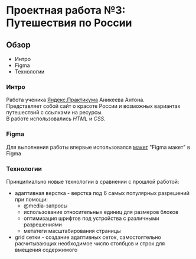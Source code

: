 # Проектная работа №3: **Путешествия по России**

## **Обзор**
* Интро
* Figma
* Технологии

### **Интро**

Работа ученика [Яндекс.Практикума](https://praktikum.yandex.ru/ "Яндекс.Практикум") Аникеева Антона.  
Представляет собой сайт о красоте России и возможных вариантах путешествий с ссылками на ресурсы.  
В работе использовались *HTML* и *CSS*.

### **Figma**

Для выполнения работы впервые использовался [макет](https://bit.ly/39T9rtX) "Figma макет" в Figma

### **Технологии**

Принципиально новые технологии в сравнении с прошлой работой:

* адаптивная верстка - верстка под 6 самых популярных разрешений при помощи:
    * @media-запросы
    * использование относительных единиц для размеров блоков
    * оптимизация шрифтов под устройства с различными разрешениями
    * метатеги масштабирования страницы
* grid сетки - создание адаптивных сеток, самостоятельно расчитывающих необходимое число столбцов и строк для вмещения содержимого

